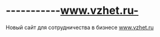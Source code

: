 -----------www.vzhet.ru-
========================

Новый сайт для сотрудничества в бизнесе  www.vzhet.ru 